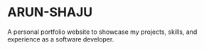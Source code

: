# ARUN-SHAJU
A personal portfolio website to showcase my projects, skills, and experience as a software developer.
